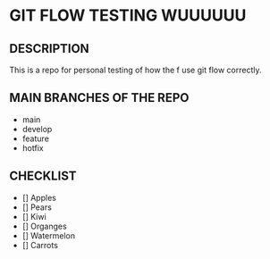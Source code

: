 # GIT FLOW TESTING WUUUUUU

## DESCRIPTION

This is a repo for personal testing of how the f use git flow correctly.

## MAIN BRANCHES OF THE REPO

- main
- develop
- feature
- hotfix

## CHECKLIST

- [] Apples
- [] Pears
- [] Kiwi
- [] Organges
- [] Watermelon
- [] Carrots
